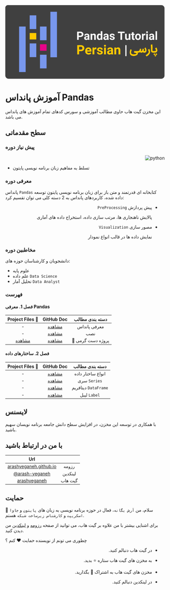 <p align="center">
    <img alt="آرش-یگانه-آموزش_پانداس-pandas" src="image/header.svg">
</p>

# آموزش پانداس Pandas

این مخزن گیت هاب حاوی مطالب آموزشی و سورس کدهای تمام آموزش های پانداس می باشد.

## سطح مقدماتی

### پیش نیاز دوره

<p align="right">
    <img alt="python" src="https://img.shields.io/badge/-Python-blue?logo=python&logoColor=white">
</p>

* تسلط به مفاهیم زبان برنامه نویسی پایتون

### معرفی دوره

پانداس `Pandas` کتابخانه ای قدرتمند و متن باز برای زبان برنامه نویسی پایتون توسعه داده شده، کاربردهای پانداس به 2 دسته کلی می توان تقسیم کرد:

<ul dir="rtl">
	<li>
		<p>
			پیش پردازش <code>PreProcessing</code>
		</p>
		<p>
			پالایش ناهنجاری ها، مرتب سازی داده، استخراج داده های آماری
		</p>
	</li>
	<li>
		<p>
			مصور سازی <code>Visualization</code>
		</p>
		<p>
			نمایش داده ها در قالب انواع نمودار
		</p>
	</li>
</ul>

### مخاطبین دوره

دانشجویان و کارشناسان حوزه های:

* علوم پایه
* علم داده `Data Science`
* تحلیل آمار `Data Analyst`

### فهرست

#### فصل 1. معرفی Pandas

|                       Project Files 📁                        |                          GitHub Doc                          | دسته بندی مطالب  |
| :----------------------------------------------------------: | :----------------------------------------------------------: | :--------------: |
|                              -                               |   [مشاهده](/pandas_basic/Chapter1.Introduction_To_Pandas)    |   معرفی پانداس   |
|                              -                               | [مشاهده](/pandas_basic/Chapter1.Introduction_To_Pandas#نصب)  |       نصب        |
| [مشاهده](/pandas_basic/Chapter1.Introduction_To_Pandas/project/students.py) | [مشاهده](/pandas_basic/Chapter1.Introduction_To_Pandas#پروژه-دست-گرمی-) | 🧪 پروژه دست گرمی |

#### فصل 2. ساختارهای داده

| Project Files 📁 |                          GitHub Doc                          |   دسته بندی مطالب    |
| :-------------: | :----------------------------------------------------------: | :------------------: |
|        -        |       [مشاهده](/pandas_basic/Chapter2.Data_Structures)       |  انواع ساختار داده   |
|        -        | [مشاهده](/pandas_basic/Chapter2.Data_Structures#1-سری-series) |     سری `Series`     |
|        -        | [مشاهده](/pandas_basic/Chapter2.Data_Structures#2-دیتافریم-dataframe) | دیتافریم `DataFrame` |
|        -        | [مشاهده](/pandas_basic/Chapter2.Data_Structures#لیبل-label)  |     لیبل `Label`     |

## لایسنس

با همکاری در توسعه این مخزن، در افزایش سطح دانش جامعه برنامه نویسان سهیم باشید.

## با من در ارتباط باشید

|                             Url                              |         |
| :----------------------------------------------------------: | :-----: |
|  [arashyeganeh.github.io](https://arashyeganeh.github.io/)   |  رزومه  |
| [@arash-yeganeh](https://www.linkedin.com/in/arash-yeganeh/) | لینکدین |
|       [arashyeganeh](https://github.com/arashyeganeh)        | گیت هاب |

## حمایت

👋 سلام، من `آرش یگانه`، فعال در حوزه برنامه نویسی به زبان های `پایتون` و `جاوا اسکریپت` و `کارشناس زیرساخت شبکه` هستم.

برای اشنایی بیشتر با من علاوه بر گیت هاب، می توانید از صفحه [رزومه](https://arashyeganeh.github.io/) و [لینکدین](https://www.linkedin.com/in/arash-yeganeh/) من دیدن کنید.



چطوری می تونم از نویسنده حمایت ❤️ کنم ؟

<ul dir="rtl">
	<li>
		<p>
			در گیت هاب دنبالم کنید. 
		</p>
	</li>
	<li>
		<p>
			به مخزن های گیت هاب ستاره ⭐ بدید.
		</p>
	</li>
	<li>
		<p>
			مخزن های گیت هاب به اشتراک 👀 بگذارید.
		</p>
	</li>
	<li>
		<p>
			در لینکدین دنبالم کنید.
		</p>
	</li>
</ul>
